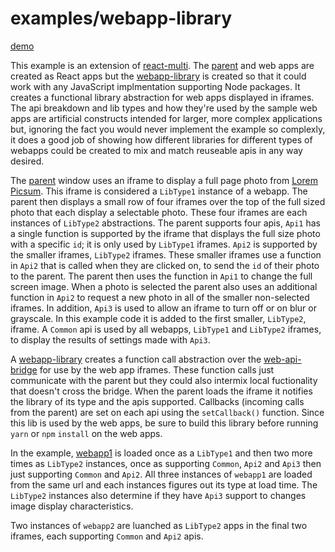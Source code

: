 # examples/webapp-library

[demo](https://precor.github.io/web-api-bridge/examples/webapp-library/DEMO.html)

This example is an extension of [react-multi](https://github.com/precor/web-api-bridge/tree/master/examples/react-multi/). The [parent](https://github.com/precor/web-api-bridge/tree/master/examples/webapp-library//webapp-library) and web apps are created as React apps but the [webapp-library](https://github.com/precor/web-api-bridge/tree/master/examples/webapp-library//webapp-library) is created so that it could work with any JavaScript implmentation supporting Node packages. It creates a functional library abstraction for web apps displayed in iframes. The api breakdown and lib types and how they're used by the sample web apps are artificial constructs intended for larger, more complex applications but, ignoring the fact you would never implement the example so complexly, it does a good job of showing how different libraries for different types of webapps could be created to mix and match reuseable apis in any way desired.

The [parent](https://github.com/precor/web-api-bridge/tree/master/examples/webapp-library//webapp-library) window uses an iframe to display a full page photo from [Lorem Picsum](https://picsum.photos/). This iframe is considered a `LibType1` instance of a webapp. The parent then displays a small row of four iframes over the top of the full sized photo that each display a selectable photo. These four iframes are each instances of `LibType2` abstractions. The parent supports four apis, `Api1` has a single function is supported by the iframe that displays the full size photo with a specific `id`; it is only used by `LibType1` iframes. `Api2` is supported by the smaller iframes, `LibType2` iframes. These smaller iframes use a function in `Api2` that is called when they are clicked on, to send the `id` of their photo to the parent. The parent then uses the function in `Api1` to change the full screen image. When a photo is selected the parent also uses an additional function in `Api2` to request a new photo in all of the smaller non-selected iframes. In addition, `Api3` is used to allow an iframe to turn off or on blur or grayscale. In this example code it is added to the first smaller, `LibType2`, iframe. A `Common` api is used by all webapps, `LibType1` and `LibType2` iframes, to display the results of settings made with `Api3`.

A [webapp-library](https://github.com/precor/web-api-bridge/tree/master/examples/webapp-library//webapp-library) creates a function call abstraction over the [web-api-bridge](https://github.com/precor/web-api-bridge) for use by the web app iframes. These function calls just communicate with the parent but they could also intermix local fuctionality that doesn't cross the bridge. When the parent loads the iframe it notifies the library of its type and the apis supported. Callbacks (incoming calls from the parent) are set on each api using the `setCallback()` function. Since this lib is used by the web apps, be sure to build this library before running `yarn` or `npm` `install` on the web apps.

In the example, [webapp1](https://github.com/precor/web-api-bridge/tree/master/examples/webapp1) is loaded once as a `LibType1` and then two more times as `LibType2` instances, once as supporting `Common`, `Api2` and `Api3` then just supporting `Common` and `Api2`. All three instances of `webapp1` are loaded from the same url and each instances figures out its type at load time. The `LibType2` instances also determine if they have `Api3` support to changes image display characteristics.

Two instances of `webapp2` are luanched as `LibType2` apps in the final two iframes, each supporting `Common` and `Api2` apis.